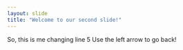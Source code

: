 ```yaml
---
layout: slide
title: "Welcome to our second slide!"
---
```

So, this is me changing line 5
Use the left arrow to go back!

